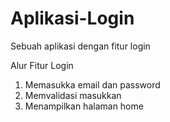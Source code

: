 # Aplikasi-Login
Sebuah aplikasi dengan fitur login

Alur Fitur Login
1. Memasukka email dan password
2. Memvalidasi masukkan
3. Menampilkan halaman home
